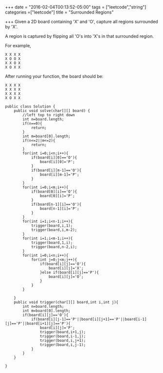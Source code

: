 +++
date = "2016-02-04T00:13:52-05:00"
tags = ["leetcode","string"]
categories =["leetcode"]
title = "Surrounded Regions"

+++
Given a 2D board containing 'X' and 'O', capture all regions surrounded by 'X'.

A region is captured by flipping all 'O's into 'X's in that surrounded region.
<!--more-->
For example,

```
X X X X
X O O X
X X O X
X O X X
```
After running your function, the board should be:

```
X X X X
X X X X
X X X X
X O X X
```

```
public class Solution {
    public void solve(char[][] board) {
        //left top to right down
        int n=board.length;
        if(n==0){
            return;
        }
        int m=board[0].length;
        if(n<=2||m<=2){
            return;
        }
        for(int i=0;i<n;i++){
            if(board[i][0]=='O'){
                board[i][0]='P';
            }
            if(board[i][m-1]=='O'){
                board[i][m-1]='P';
            }
        }
        for(int i=0;i<m;i++){
            if(board[0][i]=='O'){
                board[0][i]='P';
            }
            if(board[n-1][i]=='O'){
                board[n-1][i]='P';
            }
        }
        for(int i=1;i<n-1;i++){
            trigger(board,i,1);
            trigger(board,i,m-2);
        }
        for(int i=1;i<m-1;i++){
            trigger(board,1,i);
            trigger(board,n-2,i);
        }
        for(int i=0;i<n;i++){
            for(int j=0;j<m;j++){
                if(board[i][j]=='O'){
                    board[i][j]='X';
                }else if(board[i][j]=='P'){
                    board[i][j]='O';
                }
            }
        }
        
    }
    public void trigger(char[][] board,int i,int j){
        int n=board.length;
        int m=board[0].length;
        if(board[i][j]=='O'){
            if(board[i][j-1]=='P'||board[i][j+1]=='P'||board[i-1][j]=='P'||board[i+1][j]=='P'){
                board[i][j]='P';
                trigger(board,i+1,j);
                trigger(board,i-1,j);
                trigger(board,i,j+1);
                trigger(board,i,j-1);
            }
        }
    }
    
}
```
